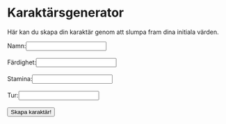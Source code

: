 # Karaktärsgenerator

Här kan du skapa din karaktär genom att slumpa fram dina initiala värden.

<div class="generator-container">
    <label for="name">Namn:</label><input type="text" id="name"><br><br>
    <label for="skill">Färdighet:</label><input type="text" id="skill" readonly><br><br>
    <label for="stamina">Stamina:</label><input type="text" id="stamina" readonly><br><br>
    <label for="luck">Tur:</label><input type="text" id="luck" readonly><br><br>
    <button onclick="slumpaKaraktar()">Skapa karaktär!</button>
</div>
